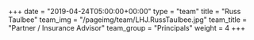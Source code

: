 +++
date = "2019-04-24T05:00:00+00:00"
type = "team"
title = "Russ Taulbee"
team_img = "/pageimg/team/LHJ.RussTaulbee.jpg"
team_title = "Partner / Insurance Advisor"
team_group = "Principals"
weight = 4
+++